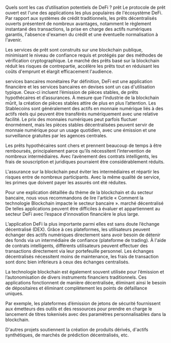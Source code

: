 Quels sont les cas d’utilisation potentiels de DeFi ?
prêt
Le protocole de prêt ouvert est l'une des applications les plus populaires de l'écosystème DeFi. Par rapport aux systèmes de crédit traditionnels, les prêts décentralisés ouverts présentent de nombreux avantages, notamment le règlement instantané des transactions, la prise en charge des actifs numériques garantis, l'absence d'examen du crédit et une éventuelle normalisation à l'avenir.

Les services de prêt sont construits sur une blockchain publique, minimisant le niveau de confiance requis et protégés par des méthodes de vérification cryptographique. Le marché des prêts basé sur la blockchain réduit les risques de contrepartie, accélère les prêts tout en réduisant les coûts d'emprunt et élargit efficacement l'audience.

services bancaires monétaires
Par définition, DeFi est une application financière et les services bancaires en devises sont un cas d'utilisation typique. Ceux-ci incluent l’émission de pièces stables, de prêts hypothécaires et d’assurances.
À mesure que l’industrie de la blockchain mûrit, la création de pièces stables attire de plus en plus l’attention. Les Stablecoins sont généralement des actifs en monnaie numérique liés à des actifs réels qui peuvent être transférés numériquement avec une relative facilité. Le prix des monnaies numériques peut parfois fluctuer énormément, mais les pièces stables décentralisées peuvent servir de monnaie numérique pour un usage quotidien, avec une émission et une surveillance gratuites par les agences centrales.

Les prêts hypothécaires sont chers et prennent beaucoup de temps à être remboursés, principalement parce qu’ils nécessitent l’intervention de nombreux intermédiaires. Avec l’avènement des contrats intelligents, les frais de souscription et juridiques pourraient être considérablement réduits.

L'assurance sur la blockchain peut éviter les intermédiaires et répartir les risques entre de nombreux participants. Avec la même qualité de service, les primes que doivent payer les assurés ont été réduites.

Pour une explication détaillée du thème de la blockchain et du secteur bancaire, nous vous recommandons de lire l'article « Comment la technologie Blockchain impacte le secteur bancaire ».
marché décentralisé
De telles applications peuvent être difficiles à évaluer et appartiennent au secteur DeFi avec l’espace d’innovation financière le plus large.

L’application DeFi la plus importante parmi elles est sans doute l’échange décentralisé (DEX). Grâce à ces plateformes, les utilisateurs peuvent échanger des actifs numériques directement sans avoir besoin de détenir des fonds via un intermédiaire de confiance (plateforme de trading). À l'aide de contrats intelligents, différents utilisateurs peuvent effectuer des transactions directement via leur portefeuille personnel.
Les échanges décentralisés nécessitent moins de maintenance, les frais de transaction sont donc bien inférieurs à ceux des échanges centralisés.

La technologie blockchain est également souvent utilisée pour l’émission et l’autonomisation de divers instruments financiers traditionnels. Ces applications fonctionnent de manière décentralisée, éliminant ainsi le besoin de dépositaires et éliminant complètement les points de défaillance uniques.

Par exemple, les plateformes d’émission de jetons de sécurité fournissent aux émetteurs des outils et des ressources pour prendre en charge le lancement de titres tokenisés avec des paramètres personnalisables dans la blockchain.

D'autres projets soutiennent la création de produits dérivés, d'actifs synthétiques, de marchés de prédiction décentralisés, etc.
